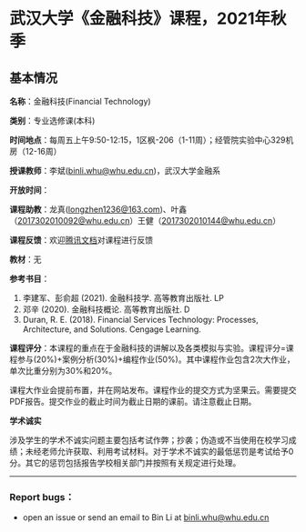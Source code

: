 # 武汉大学《金融科技》课程，2021年秋季

## 基本情况

**名称**：金融科技(Financial Technology)

**类别**：专业选修课(本科)

**时间地点**：每周五上午9:50-12:15，1区枫-206（1-11周）；经管院实验中心329机房（12-16周）

**授课教师**：李斌(binli.whu@whu.edu.cn)，武汉大学金融系

**开放时间**：

**课程助教**：龙真(longzhen1236@163.com)、叶鑫（2017302010092@whu.edu.cn）王健（2017302010144@whu.edu.cn）

**课程反馈**：欢迎[腾讯文档](https://docs.qq.com/form/page/DU0RxZHd6VE5ubFF1?_w_tencentdocx_form=1)对课程进行反馈

**教材**：无

**参考书目**：

1. 李建军、彭俞超 (2021). 金融科技学. 高等教育出版社. LP
2. 邓辛 (2020). 金融科技概论. 高等教育出版社. D
3. Duran, R. E. (2018). Financial Services Technology: Processes, Architecture, and Solutions. Cengage Learning.

**课程评分**：本课程的重点在于金融科技的讲解以及各类模拟与实验。课程评分=课程参与(20%)+案例分析(30%)+编程作业(50%)。其中课程作业包含2次大作业，单次比重分别为30%和20%。

​ 课程大作业会提前布置，并在网站发布。课程作业的提交方式为坚果云。需要提交PDF报告。提交作业的截止时间为截止日期的课前。请注意截止日期。

**学术诚实**

涉及学生的学术不诚实问题主要包括考试作弊；抄袭；伪造或不当使用在校学习成绩；未经老师允许获取、利用考试材料。对于学术不诚实的最低惩罚是考试给予0分。其它的惩罚包括报告学校相关部门并按照有关规定进行处理。

---

### Report bugs：

* open an issue or send an email to Bin Li at binli.whu@whu.edu.cn
